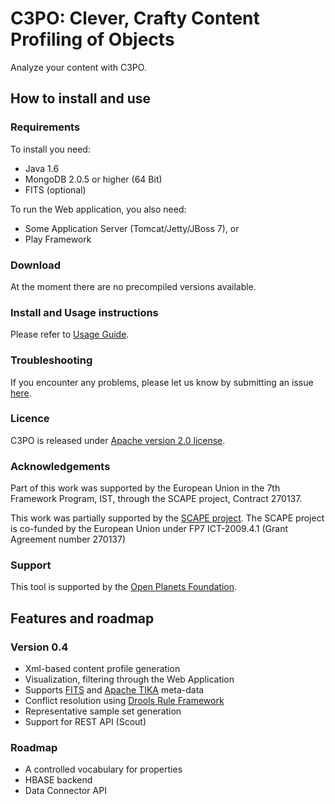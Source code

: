 # C3PO: Clever, Crafty Content Profiling of Objects

Analyze your content with C3PO.

## How to install and use

### Requirements

To install you need:

* Java 1.6
* MongoDB 2.0.5 or higher (64 Bit)
* FITS (optional)

To run the Web application, you also need:

* Some Application Server (Tomcat/Jetty/JBoss 7), or
* Play Framework

### Download

At the moment there are no precompiled versions available.

### Install and Usage instructions

Please refer to [Usage Guide](https://github.com/peshkira/c3po/wiki/Usage-Guide).

### Troubleshooting

If you encounter any problems, please let us know by submitting an issue [here](https://github.com/peshkira/c3po/issues?state=open).

### Licence

C3PO is released under [Apache version 2.0 license](LICENSE.txt).

### Acknowledgements

Part of this work was supported by the European Union in the 7th Framework Program, IST, through the SCAPE project, Contract 270137.

This work was partially supported by the [SCAPE project](http://scape-project.eu/). The SCAPE project is co-funded by the European Union under FP7 ICT-2009.4.1 (Grant Agreement number 270137)

### Support

This tool is supported by the [Open Planets Foundation](http://www.openplanetsfoundation.org). 

## Features and roadmap

### Version 0.4

* Xml-based content profile generation
* Visualization, filtering through the Web Application
* Supports [FITS](http://projects.iq.harvard.edu/fits) and [Apache TIKA](https://tika.apache.org/) meta-data
* Conflict resolution using [Drools Rule Framework](https://www.jboss.org/drools/)
* Representative sample set generation
* Support for REST API (Scout)

### Roadmap

* A controlled vocabulary for properties
* HBASE backend
* Data Connector API
